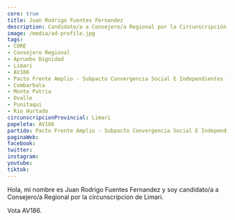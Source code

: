 ```yaml
---
core: true
title: Juan Rodrigo Fuentes Fernandez
description: Candidato/a a Consejero/a Regional por la Circunscripción de Limari
image: /media/ad-profile.jpg
tags:
- CORE
- Consejero Regional
- Apruebo Dignidad
- Limari
- AV186
- Pacto Frente Amplio - Subpacto Convergencia Social E Independientes - Comunes
- Combarbala
- Monte Patria
- Ovalle
- Punitaqui
- Rio Hurtado
circunscripcionProvincial: Limari
papeleta: AV186
partido: Pacto Frente Amplio - Subpacto Convergencia Social E Independientes - Comunes
paginaWeb:
facebook:
twitter:
instagram:
youtube:
tiktok:
---
```

Hola, mi nombre es Juan Rodrigo Fuentes Fernandez y soy candidato/a a Consejero/a Regional por la circunscripcion de Limari.

Vota AV186.
